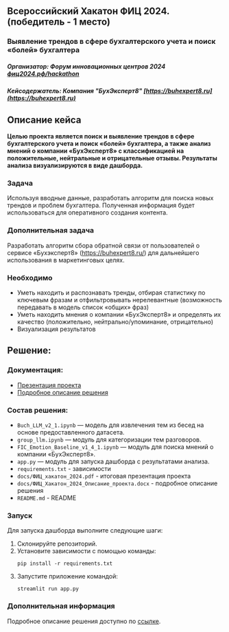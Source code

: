 ## Всероссийский Хакатон ФИЦ 2024. (победитель - 1 место)  
### Выявление трендов в сфере бухгалтерского учета и поиск «болей» бухгалтера
##### Организатор: Форум инновационных центров 2024 [фиц2024.рф/hackathon](https://xn--2024-94d5ep.xn--p1ai/hackathon)  
##### Кейсодержатель: Компания "БухЭксперт8" [https://buhexpert8.ru](https://buhexpert8.ru)  



## Описание кейса
**Целью проекта является поиск и выявление трендов в сфере бухгалтерского учета и поиск «болей» бухгалтера, а также анализ мнений о компании «БухЭксперт8» с классификацией на положительные, нейтральные и отрицательные отзывы. Результаты анализа визуализируются в виде дашборда.**

### Задача
Используя вводные данные, разработать алгоритм для поиска новых трендов и проблем бухгалтера. Полученная информация будет использоваться для оперативного создания контента.  

### Дополнительная задача
Разработать алгоритм сбора обратной связи от пользователей о сервисе «Бухэксперт8» (https://buhexpert8.ru/) для дальнейшего использования в маркетинговых целях.

### Необходимо
- Уметь находить и распознавать тренды, отбирая статистику по ключевым фразам и отфильтровывать нерелевантные (возможность передавать в модель список «общих» фраз)
- Уметь находить мнения о компании «БухЭксперт8» и определять их качество (положительно, нейтрально/упоминание, отрицательно)
- Визуализация результатов

## Решение:
### Документация:
* [Презентация проекта](docs/ФИЦ_хакатон_2024.pdf)  
* [Подробное описание решения](docs/ФИЦ_Хакатон_2024_Описание_проекта.docx)    

### Состав решения:
- ```Buch_LLM_v2_1.ipynb``` — модель для извлечения тем из бесед на основе предоставленного датасета.  
- ```group_llm.ipynb``` — модуль для категоризации тем разговоров.  
- ```FIC_Emotion_Baseline_v1_4_1.ipynb``` — модуль для поиска мнений о компании «БухЭксперт8».  
- ```app.py``` — модуль для запуска дашборда с результатами анализа.  
- ```requirements.txt``` - зависимости
- ```docs/ФИЦ_хакатон_2024.pdf``` - итоговая презентация проекта
- ```docs/ФИЦ_Хакатон_2024_Описание_проекта.docx``` - подробное описание решения
- ```README.md``` - README

### Запуск
Для запуска дашборда выполните следующие шаги:
1. Склонируйте репозиторий.
2. Установите зависимости с помощью команды:
   ```
   pip install -r requirements.txt
   ```
3. Запустите приложение командой:
   ```
   streamlit run app.py
   ```

### Дополнительная информация
Подробное описание решения доступно по [ссылке](https://docs.google.com/document/d/1p5WZpnr5TvgkfSmF9k3J0KWfQHqqDNbWFoD-BI2ZtcA/edit?usp=sharing).
